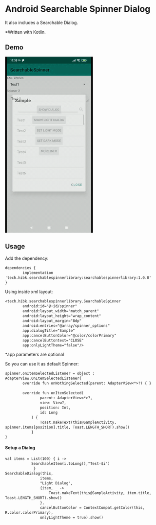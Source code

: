 # Android Searchable Spinner Dialog

It also includes a Searchable Dialog.

*Written with Kotlin.

## Demo
![Preview](/preview.gif)


## Usage
Add the dependency:

    dependencies {
	        implementation 'tech.hibk.searchablespinnerlibrary:searchablespinnerlibrary:1.0.0'
	}


Using inside xml layout:


    <tech.hibk.searchablespinnerlibrary.SearchableSpinner
            android:id="@+id/spinner"
            android:layout_width="match_parent"
            android:layout_height="wrap_content"
            android:layout_margin="8dp"
            android:entries="@array/spinner_options"
            app:dialogTitle="Sample"
            app:cancelButtonColor="@color/colorPrimary"
            app:cancelButtontext="CLOSE"
            app:onlyLightTheme="false"/>


*app parameters are optional

So you can use it as default Spinner:

    spinner.onItemSelectedListener = object : AdapterView.OnItemSelectedListener{
            override fun onNothingSelected(parent: AdapterView<*>?) { }
    
            override fun onItemSelected(
                    parent: AdapterView<*>?,
                    view: View?,
                    position: Int,
                    id: Long
                ) {
                    Toast.makeText(this@SampleActivity, spinner.items[position].title, Toast.LENGTH_SHORT).show()
                }
    }


#### Setup a Dialog
    
    val items = List(100) { i ->
                SearchableItem(i.toLong(),"Test-$i")
                 }
    SearchableDialog(this,
                    items,
                    "Light Dialog",
                    {item, _ ->
                        Toast.makeText(this@SampleActivity, item.title, Toast.LENGTH_SHORT).show()
                    },
                    cancelButtonColor = ContextCompat.getColor(this, R.color.colorPrimary),
                    onlyLightTheme = true).show()
